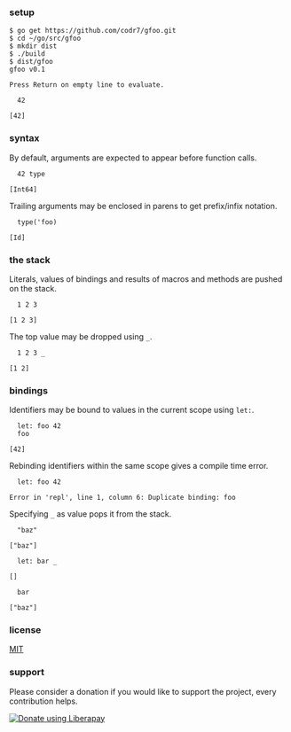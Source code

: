 ### setup

```
$ go get https://github.com/codr7/gfoo.git
$ cd ~/go/src/gfoo
$ mkdir dist
$ ./build
$ dist/gfoo
gfoo v0.1

Press Return on empty line to evaluate.

  42

[42]
```

### syntax
By default, arguments are expected to appear before function calls.

```
  42 type

[Int64]
```

Trailing arguments may be enclosed in parens to get prefix/infix notation.

```
  type('foo)

[Id]
```

### the stack
Literals, values of bindings and results of macros and methods are pushed on the stack.

```
  1 2 3

[1 2 3]
```

The top value may be dropped using `_`.

```
  1 2 3 _

[1 2]
```

### bindings
Identifiers may be bound to values in the current scope using `let:`.

```
  let: foo 42
  foo

[42]
```

Rebinding identifiers within the same scope gives a compile time error.

```
  let: foo 42

Error in 'repl', line 1, column 6: Duplicate binding: foo
```

Specifying `_` as value pops it from the stack.

```
  "baz"
  
["baz"]

  let: bar _

[]

  bar

["baz"]
```

### license
[MIT](https://github.com/codr7/gfoo/blob/master/LICENSE.txt)

### support
Please consider a donation if you would like to support the project, every contribution helps.

<a href="https://liberapay.com/codr7/donate"><img alt="Donate using Liberapay" src="https://liberapay.com/assets/widgets/donate.svg"></a>